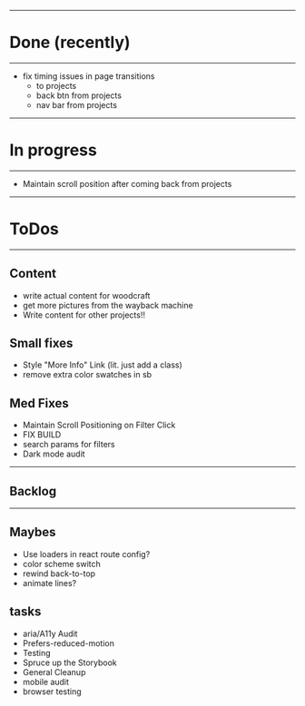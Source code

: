 
----------------------------------------------------------------
# Done (recently)
----------------------------------------------------------------
- fix timing issues in page transitions
  - to projects
  - back btn from projects
  - nav bar from projects

----------------------------------------------------------------
# In progress
----------------------------------------------------------------
- Maintain scroll position after coming back from projects


----------------------------------------------------------------
# ToDos
----------------------------------------------------------------
## Content
- write actual content for woodcraft
- get more pictures from the wayback machine
- Write content for other projects!!

## Small fixes
- Style "More Info" Link  (lit. just add a class)
- remove extra color swatches in sb

## Med Fixes
- Maintain Scroll Positioning on Filter Click
- FIX BUILD
- search params for filters
- Dark mode audit

----------------------------------------------------------------
## Backlog
----------------------------------------------------------------

## Maybes
- Use loaders in react route config?
- color scheme switch
- rewind back-to-top
- animate lines?

## tasks
- aria/A11y Audit
- Prefers-reduced-motion
- Testing
- Spruce up the Storybook
- General Cleanup
- mobile audit
- browser testing
